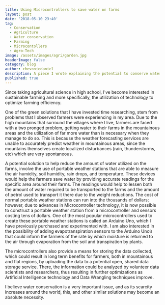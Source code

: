 ```yaml
---
title: Using Microcontrollers to save water on farms
layout: post
date: '2018-05-10 23:40'
tag:
  - Conservation
  - Agriculture
  - Water conservation
  - Farming
  - Microcontollers
  - Agro-Tech
image: /assets/images/agri/garden.jpg
headerImage: false
category: blog
author: chevoniedaniel
description: A piece I wrote explaining the potential to conserve water use on farms using Microcontrollers.
published: true
---
```


Since taking agricultural science in high school, I've become interested in sustainable farming and more specifically, the utilization of technology to optimize farming efficiency.

One of the green solutions that I have invested time researching, stem from problems that I observed farmers were experiencing in my area. Due to the high mountains that surround the villages where I live, farmers are faced with a two pronged problem, getting water to their farms in the mountainous areas and the utilization of far more water than is necessary when they manage to do so. This is because the weather forecasting services are unable to accurately predict weather in mountainous areas, since the mountains themselves create localized disturbances (rain, thunderstorms, etc) which are very spontaneous.

A potential solution to help reduce the amount of water utilized on the farms, involve the use of portable weather stations that are able to measure the air humidity, soil humidity, rain drops, and temperature. These devices would help the farmers save water by providing accurate readings for the specific area around their farms. The readings would help to lessen both the amount of water required to be transported to the farms and the amount of petrol used to transport it there due to the weight reductions. The cost of normal portable weather stations can run into the thousands of dollars; however, due to advances in Microcontroller technology, it is now possible to construct a portable weather station from a microcontroller and sensors costing tens of dollars. One of the most popular microcontrollers used to create these portable weather stations is called an Arduino Uno, which I have previously purchased and experimented with. I am also interested in the possibility of adding evapotranspiration sensors to the Arduino Uno’s that could inform the farmers of the rate by which moisture is returned to the air through evaporation from the soil and transpiration by plants.

The microcontrollers also provide a means for storing the data collected, which could result in long term benefits for farmers, both in mountainous and flat regions, by uploading the data to a potential open, shared data storage service. There, the information could be analyzed by volunteer data scientists and researchers, thus resulting in further optimizations as Artificial Intelligence technology and Data Wrangling techniques improve.

I believe water conservation is a very important issue, and as its scarcity increases around the world, this, and other similar solutions may become an absolute necessity.